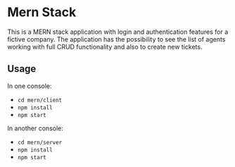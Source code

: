 # Mern Stack

This is a MERN stack application with login and authentication features for a fictive company. The application has the possibility to see the list of agents working with full CRUD functionality and also to create new 
tickets.

## Usage

In one console:
- `cd mern/client`
- `npm install`
- `npm start`

In another console:
- `cd mern/server`
- `npm install`
- `npm start`
